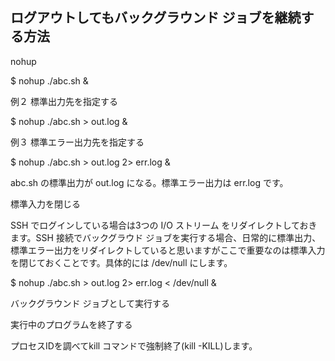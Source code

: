 
## ログアウトしてもバックグラウンド ジョブを継続する方法

nohup

$ nohup ./abc.sh &

例２ 標準出力先を指定する

$ nohup ./abc.sh > out.log &

例３ 標準エラー出力先を指定する

$ nohup ./abc.sh > out.log 2> err.log &

abc.sh の標準出力が out.log になる。標準エラー出力は err.log です。

標準入力を閉じる

SSH でログインしている場合は3つの I/O ストリーム をリダイレクトしておきます。SSH 接続でバックグラウド ジョブを実行する場合、日常的に標準出力、標準エラー出力をリダイレクトしていると思いますがここで重要なのは標準入力を閉じておくことです。具体的には /dev/null にします。

$ nohup ./abc.sh > out.log 2> err.log < /dev/null &

バックグラウンド ジョブとして実行する

実行中のプログラムを終了する

プロセスIDを調べてkill コマンドで強制終了(kill -KILL)します。
